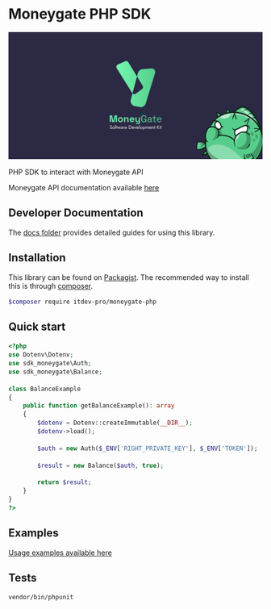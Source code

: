 # Moneygate PHP SDK

![social_preview](docs/img/640_320.png)

PHP SDK to interact with Moneygate API

Moneygate API documentation available [here](https://docs.master.blowfish.api4ftx.cloud/)



## Developer Documentation

The [docs folder](docs/) provides detailed guides for using this library.

## Installation 
This library can be found on [Packagist](https://packagist.org/packages/homi/sdk_moneygate).
The recommended way to install this is through [composer](http://getcomposer.org).
```bash
$composer require itdev-pro/moneygate-php
```

## Quick start

```php
<?php 
use Dotenv\Dotenv;
use sdk_moneygate\Auth;
use sdk_moneygate\Balance;

class BalanceExample
{
    public function getBalanceExample(): array
    {
        $dotenv = Dotenv::createImmutable(__DIR__);
        $dotenv->load();

        $auth = new Auth($_ENV['RIGHT_PRIVATE_KEY'], $_ENV['TOKEN']);

        $result = new Balance($auth, true);

        return $result;
    }
}
?>

```
## Examples

[Usage examples available here](examples/)

## Tests

```bash
vendor/bin/phpunit
```

